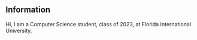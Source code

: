 ## Information
Hi, I am a Computer Science student, class of 2023, at Florida International University.
